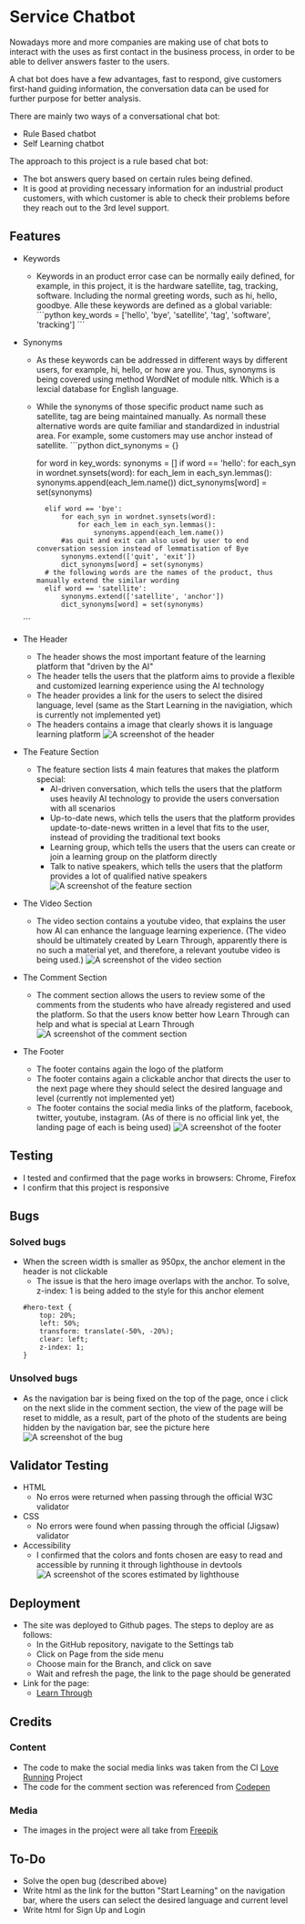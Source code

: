 # Service Chatbot

Nowadays more and more companies are making use of chat bots to interact with the uses as first contact in the business process, in order to be able to deliver answers faster to the users.

A chat bot does have a few advantages, fast to respond, give customers first-hand guiding information, the conversation data can be used for further purpose for better analysis.

There are mainly two ways of a conversational chat bot: 
- Rule Based chatbot
- Self Learning chatbot

The approach to this project is a rule based chat bot:
- The bot answers query based on certain rules being defined.
- It is good at providing necessary information for an industrial product customers, with which customer is able to check their problems before they reach out to the 3rd level support.

## Features

- Keywords
    - Keywords in an product error case can be normally eaily defined, for example, in this project, it is the hardware satellite, tag, tracking, software. Including the normal greeting words, such as hi, hello, goodbye. Alle these keywords are defined as a global variable:
    ´´´python
        key_words = ['hello', 'bye', 'satellite', 'tag', 'software', 'tracking']
    ´´´ 

- Synonyms
    - As these keywords can be addressed in different ways by different users, for example, hi, hello, or how are you. Thus, synonyms is being covered using method WordNet of module nltk. Which is a lexcial database for English language.
    - While the synonyms of those specific product name such as satellite, tag are being maintained manually. As normall these alternative words are quite familiar and standardized in industrial area. For example, some customers may use anchor instead of satellite.
    ´´´python
        dict_synonyms = {}

        for word in key_words:
            synonyms = []
            if word == 'hello':
                for each_syn in wordnet.synsets(word):
                    for each_lem in each_syn.lemmas():
                        synonyms.append(each_lem.name())
                dict_synonyms[word] = set(synonyms)

            elif word == 'bye':
                for each_syn in wordnet.synsets(word):
                    for each_lem in each_syn.lemmas():
                        synonyms.append(each_lem.name())
                #as quit and exit can also used by user to end conversation session instead of lemmatisation of Bye
                synonyms.extend(['quit', 'exit'])
                dict_synonyms[word] = set(synonyms)
            # the following words are the names of the product, thus manually extend the similar wording
            elif word == 'satellite':
                synonyms.extend(['satellite', 'anchor'])
                dict_synonyms[word] = set(synonyms)
    ´´´

- The Header
    - The header shows the most important feature of the learning platform that "driven by the AI"
    - The header tells the users that the platform aims to provide a flexible and customized learning experience using the AI technology
    - The header provides a link for the users to select the disired language, level (same as the Start Learning in the navigiation, which is currently not implemented yet)
    - The headers contains a image that clearly shows it is language learning platform
    ![A screenshot of the header](/assets/images/README/header.png)

- The Feature Section
    - The feature section lists 4 main features that makes the platform special:
        - AI-driven conversation, which tells the users that the platform uses heavily AI technology to provide the users conversation with all scenarios
        - Up-to-date news, which tells the users that the platform provides update-to-date-news written in a level that fits to the user, instead of providing the traditional text books
        - Learning group, which tells the users that the users can create or join a learning group on the platform directly
        - Talk to native speakers, which tells the users that the platform provides a lot of qualified native speakers
    ![A screenshot of the feature section](/assets/images/README/feature.png)

- The Video Section
    - The video section contains a youtube video, that explains the user how AI can enhance the language learning experience. (The video should be ultimately created by Learn Through, apparently there is no such a material yet, and therefore, a relevant youtube video is being used.)
    ![A screenshot of the video section](/assets/images/README/video.png)

- The Comment Section
    - The comment section allows the users to review some of the comments from the students who have already registered and used the platform. So that the users know better how Learn Through can help and what is special at Learn Through
    ![A screenshot of the comment section](/assets/images/README/comment.png)

- The Footer
    - The footer contains again the logo of the platform
    - The footer contains again a clickable anchor that directs the user to the next page where they should select the desired language and level (currently not implemented yet)
    - The footer contains the social media links of the platform, facebook, twitter, youtube, instagram. (As of there is no official link yet, the landing page of each is being used)
    ![A screenshot of the footer](/assets/images/README/footer.png)

## Testing

- I tested and confirmed that the page works in browsers: Chrome, Firefox
- I confirm that this project is responsive

## Bugs

### Solved bugs
- When the screen width is smaller as 950px, the anchor element in the header is not clickable
    - The issue is that the hero image overlaps with the anchor. To solve, z-index: 1 is being added to the style for this anchor element
    ```
    #hero-text {
        top: 20%;
        left: 50%;
        transform: translate(-50%, -20%);
        clear: left;
        z-index: 1;
    }
    ```

### Unsolved bugs
- As the navigation bar is being fixed on the top of the page, once i click on the next slide in the comment section, the view of the page will be reset to middle, as a result, part of the photo of the students are being hidden by the navigation bar, see the picture here
![A screenshot of the bug](/assets/images/README/bug.png)

## Validator Testing

- HTML
    - No erros were returned when passing through the official W3C validator
- CSS
    - No errors were found when passing through the official (Jigsaw) validator
- Accessibility
    - I confirmed that the colors and fonts chosen are easy to read and accessible by running it through lighthouse in devtools
    ![A screenshot of the scores estimated by lighthouse](/assets/images/README/lighthouse.png)

## Deployment

- The site was deployed to Github pages. The steps to deploy are as follows:
    - In the GitHub repository, navigate to the Settings tab
    - Click on Page from the side menu
    - Choose main for the Branch, and click on save
    - Wait and refresh the page, the link to the page should be generated
- Link for the page:
    - [Learn Through](https://shichen-sc.github.io/learn-through/)


## Credits

### Content
- The code to make the social media links was taken from the CI [Love Running](https://github.com/shichen-sc/love-running) Project
- The code for the comment section was referenced from [Codepen](https://codepen.io/Schepp/pen/WNbQByE)

### Media
- The images in the project were all take from [Freepik](https://www.freepik.com/free-photos-vectors)

## To-Do
- Solve the open bug (described above)
- Write html as the link for the button "Start Learning" on the navigation bar, where the users can select the desired language and current level
- Write html for Sign Up and Login